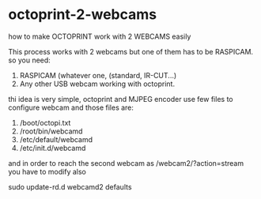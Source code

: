 # octoprint-2-webcams
how to make OCTOPRINT work with 2 WEBCAMS easily

This process works with 2 webcams but one of them has to be RASPICAM. so you need:

1) RASPICAM (whatever one, (standard, IR-CUT...)
2) Any other USB webcam working with octoprint.

thi idea is very simple, octoprint and MJPEG encoder use few files to configure webcam and those files are:

1) /boot/octopi.txt
2) /root/bin/webcamd
3) /etc/default/webcamd
4) /etc/init.d/webcamd

and in order to reach the second webcam as /webcam2/?action=stream you have to modify also 

sudo update-rd.d webcamd2 defaults

